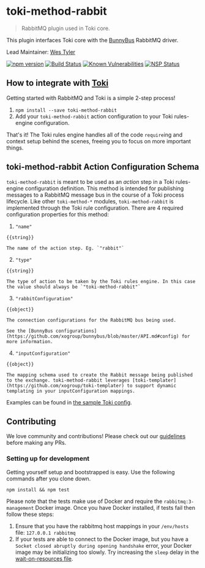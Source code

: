 # toki-method-rabbit
> RabbitMQ plugin used in Toki core.

This plugin interfaces Toki core with the [BunnyBus](https://github.com/xogroup/bunnybus) RabbitMQ driver.

Lead Maintainer: [Wes Tyler](https://github.com/westyler)

[![npm version](https://badge.fury.io/js/%40toki%2Ftoki-method-rabbit.svg)](https://badge.fury.io/js/toki-method-rabbit)
[![Build Status](https://travis-ci.org/xogroup/toki-method-rabbit.svg?branch=master)](https://travis-ci.org/xogroup/toki-method-rabbit)
[![Known Vulnerabilities](https://snyk.io/test/github/xogroup/toki-method-rabbit/badge.svg)](https://snyk.io/test/github/xogroup/toki-method-rabbit)
[![NSP Status](https://nodesecurity.io/orgs/xo-group/projects/f642dd37-2a46-4ffc-b46c-773f1d1c270c/badge)](https://nodesecurity.io/orgs/xo-group/projects/f642dd37-2a46-4ffc-b46c-773f1d1c270c)

## How to integrate with [Toki](https://github.com/xogroup/toki)

Getting started with RabbitMQ and Toki is a simple 2-step process!
  1. `npm install --save toki-method-rabbit`
  2. Add your `toki-method-rabbit` action configuration to your Toki rules-engine configuration.

That's it! The Toki rules engine handles all of the code `require`ing and context setup behind the scenes, freeing you to focus on more important things.

## toki-method-rabbit Action Configuration Schema
`toki-method-rabbit` is meant to be used as an *action* step in a Toki rules-engine configuration definition.
This method is intended for publishing messages to a RabbitMQ message bus in the course of a Toki process lifecycle.
 Like other `toki-method-*` modules, `toki-method-rabbit` is implemented through the Toki rule configuration. 
 There are 4 required configuration properties for this method:

  1. `"name"`

    {{string}}

    The name of the action step. Eg. `"rabbit"`

  2. `"type"`

    {{string}}

    The type of action to be taken by the Toki rules engine. In this case the value should always be `"toki-method-rabbit"`

  3. `"rabbitConfiguration"`

    {{object}}

    The connection configurations for the RabbitMQ bus being used.

    See the [BunnyBus configurations](https://github.com/xogroup/bunnybus/blob/master/API.md#config) for more information.

  4. `"inputConfiguration"`

    {{object}}

    The mapping schema used to create the Rabbit message being published to the exchange. toki-method-rabbit leverages [toki-templater](https://github.com/xogroup/toki-templater) to support dynamic templating in your inputConfiguration mappings.

<!-- Customize this if needed -->
Examples can be found in [the sample Toki config](test/sample-config.json).


## Contributing
We love community and contributions! Please check out our [guidelines](http://github.com/xogroup/toki-method-rabbit/blob/master/.github/CONTRIBUTING.md) before making any PRs.

### Setting up for development
Getting yourself setup and bootstrapped is easy.  Use the following commands after you clone down.

```
npm install && npm test
```

Please note that the tests make use of Docker and require the `rabbitmq:3-management` Docker image. Once you have Docker installed, if tests fail then follow these steps:
  1. Ensure that you have the rabbitmq host mappings in your `/env/hosts` file: `127.0.0.1 rabbitmq`
  2. If your tests are able to connect to the Docker image, but you have a `Socket closed abruptly during opening handshake` error, your Docker image may be initializing too slowly. Try increasing the `sleep` delay in the [wait-on-resources file](http://github.com/xogroup/toki-method-rabbit/blob/master/docker/wait-on-resource.sh).
